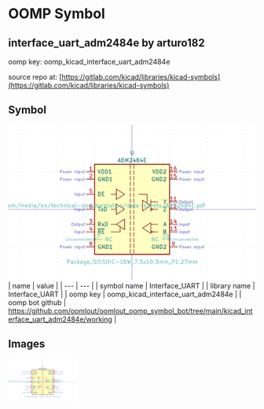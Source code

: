 # OOMP Symbol  
## interface_uart_adm2484e  by arturo182  
  
oomp key: oomp_kicad_interface_uart_adm2484e  
  
source repo at: [https://gitlab.com/kicad/libraries/kicad-symbols](https://gitlab.com/kicad/libraries/kicad-symbols)  
## Symbol  
  
[![working.png](working_600.png)](working.png)  
| name | value | 
| --- | --- | 
| symbol name | Interface_UART | 
| library name | Interface_UART | 
| oomp key | oomp_kicad_interface_uart_adm2484e | 
| oomp bot github | https://github.com/oomlout/oomlout_oomp_symbol_bot/tree/main/kicad_interface_uart_adm2484e/working | 
## Images  
  
[![working.png](working_140.png)](working.png)  

